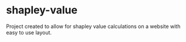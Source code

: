 # shapley-value
Project created to allow for shapley value calculations on a website with easy to use layout.
